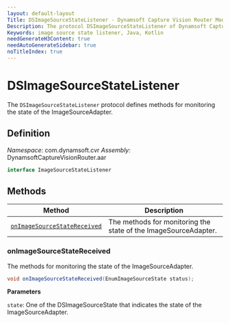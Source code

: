 ```yaml
---
layout: default-layout
Title: DSImageSourceStateListener - Dynamsoft Capture Vision Router Module Android Edition API Reference
Description: The protocol DSImageSourceStateListener of Dynamsoft Capture Vision Router Module defines methods for monitoring the state of the ImageSourceAdapter.
Keywords: image source state listener, Java, Kotlin
needGenerateH3Content: true
needAutoGenerateSidebar: true
noTitleIndex: true
---
```


# DSImageSourceStateListener

The `DSImageSourceStateListener` protocol defines methods for monitoring the state of the ImageSourceAdapter.

## Definition

*Namespace*: com.dynamsoft.cvr
*Assembly:* DynamsoftCaptureVisionRouter.aar

```java
interface ImageSourceStateListener
```

## Methods

| Method | Description |
|------- |-------------|
| [`onImageSourceStateReceived`](#onimagesourcestatereceived) | The methods for monitoring the state of the ImageSourceAdapter. |

### onImageSourceStateReceived

The methods for monitoring the state of the ImageSourceAdapter.

```java
void onImageSourceStateReceived(EnumImageSourceState status);
```

**Parameters**

`state`: One of the DSImageSourceState that indicates the state of the ImageSourceAdapter.
